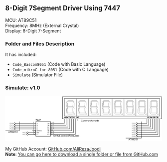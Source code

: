 ## 8-Digit 7Segment Driver Using 7447

MCU:			AT89C51    
Frequency:     		8MHz (External Crystal)    
Display:        	8-Digit 7-Segment  

### Folder and Files Description
It has included:
- `Code_Bascom8051` (Code with Basic Language)
- `Code_mikroC for 8051` (Code with C Language)
- `Simulate` (Simulator File)

### Simulate: v1.0
![](Simulate/v1.0.png)

My GitHub Account: [GitHub.com/AliRezaJoodi](https://github.com/AliRezaJoodi)  
**Note**: [You can go here to download a single folder or file from GitHub.com](https://minhaskamal.github.io/DownGit/#/home)
